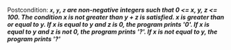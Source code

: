Postcondition: ***`x`, `y`, `z` are non-negative integers such that 0 <= x, y, z <= 100. The condition x is not greater than y + z is satisfied. x is greater than or equal to y. If x is equal to y and z is 0, the program prints '0'. If x is equal to y and z is not 0, the program prints '?'. If x is not equal to y, the program prints '?'***